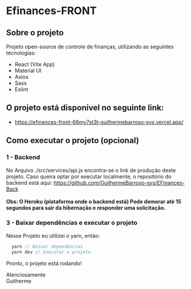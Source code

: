 # Efinances-FRONT
## Sobre o projeto
  Projeto open-source de controle de finanças, utilizando as seguintes técnologias:
  - React (Vite App)
  - Material UI
  - Axios
  - Sass
  - Eslint
## O projeto está disponivel no seguinte link:
  - https://efinances-front-66my7st3t-guilhermebarroso-sys.vercel.app/
## Como executar o projeto (opcional)
### 1 - Backend
 No Arquivo ./src/services/api.js encontra-se o link de produção deste projeto.  Caso queira optar por executar localmente, o repositório do backend está aqui: https://github.com/GuilhermeBarroso-sys/EFinances-Back <br><br>
**Obs: O Heroku (plataforma onde o backend está) Pode demorar até 15 segundos para sair da hibernação e responder uma solicitação.**
### 3 - Baixar dependências e executar o projeto
Nesse Projeto eu utilizei o yarn, então:
```ts
  yarn // Baixar dependências 
  yarn dev // Executar o projeto
```
Pronto, o projeto está rodando! <br>


    
Atenciosamente <br>
Guilherme
    


